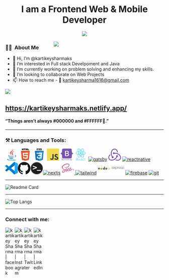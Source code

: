 <h1 align="center">I am a Frontend Web & Mobile Developer</h1>
<p align="center">
  <a href="https://github.com/DenverCoder1/readme-typing-svg"><img src="https://readme-typing-svg.herokuapp.com/?lines=Frontend%20Developer;React-JS%20Developer;UI/UX%20Developer;Web%20and%20Mobile%20Apps%20Developer;Being%20sincere%20and%20diligent&center=true&width=380&height=65"></a>
</p>

<img align="right" src='https://qtcinfotech.com/images/web-development/cms-website-development-service.gif' width="350"/>

### 👨‍💻  &nbsp;About Me

- 👋 Hi, I’m @kartikeysharmaks 
- 👀 I’m interested in Full stack Develpoment and Java
- 🌱 I’m currently working on problem solving and enhancing my skills.
- 💞️ I’m looking to collaborate on Web Projects
- 📫 How to reach me - 📩 kartikeysharma1616@gmail.com


![](https://komarev.com/ghpvc/?username=kartikeysharmaks&color=blue)


https://kartikeysharmaks.netlify.app/
-


#### “Things aren’t always #000000 and #FFFFFF🌈.”

_______________________________________________________________________________________________________________________________________________________________________

### ⚒️  Languages and Tools:
  
<a href="https://www.java.com" title="java" target="_blank"><img src="https://raw.githubusercontent.com/devicons/devicon/master/icons/java/java-original.svg" alt="java" width="40" height="40"/></a> <a href="https://www.w3.org/html/" title="html5" target="_blank"><img src="https://raw.githubusercontent.com/devicons/devicon/master/icons/html5/html5-original-wordmark.svg" alt="html5" width="40" height="40"/></a> <a href="https://www.w3schools.com/css/" title="css3" target="_blank"><img src="https://raw.githubusercontent.com/devicons/devicon/master/icons/css3/css3-original-wordmark.svg" alt="css3" width="40" height="40"/></a> <a href="https://developer.mozilla.org/en-US/docs/Web/JavaScript" title= "javascript" et="_blank"><img src="https://raw.githubusercontent.com/devicons/devicon/master/icons/javascript/javascript-original.svg" alt="javascript" width="40" height="40"/></a> <a href="https://getbootstrap.com" title= "bootstrap" target="_blank"><img src="https://raw.githubusercontent.com/devicons/devicon/master/icons/bootstrap/bootstrap-plain-wordmark.svg" alt="bootstrap" width="40" height="40"/></a> <a href="https://reactjs.org/" title="reactjs" get="_blank"><img src="https://raw.githubusercontent.com/devicons/devicon/master/icons/react/react-original-wordmark.svg" alt="react" width="40" height="40"/></a> <a href="https://www.gatsbyjs.com/" title="gatsbyjs" target="_blank"><img src="https://www.vectorlogo.zone/logos/gatsbyjs/gatsbyjs-icon.svg" alt="gatsby" width="40" height="40"/></a> <a href="https://redux.js.org" title="redux" target="_blank"><img src="https://raw.githubusercontent.com/devicons/devicon/master/icons/redux/redux-original.svg" alt="redux" width="40" height="40"/></a> <a href="https://reactnative.dev/" title="react native" target="_blank"><img src="https://reactnative.dev/img/header_logo.svg" alt="reactnative" width="40" height="40"/></a> <a href="https://nextjs.org/" title="nextjs" target="_blank"><img src="https://www.rlogical.com/wp-content/uploads/2021/08/Rlogical-Blog-Images-thumbnail.png" alt="nextjs" width="40" height="40"/></a> <a href="https://sass-lang.com" title= "sass" target="_blank"><img src="https://raw.githubusercontent.com/devicons/devicon/master/icons/sass/sass-original.svg" alt="sass" width="40" height="40"/> </a> <a href="https://tailwindcss.com/" target="_blank" title="tailwind"><img src="https://www.vectorlogo.zone/logos/tailwindcss/tailwindcss-icon.svg" alt="tailwind" width="40" height="40"/></a> <a href="https://nodejs.org" title="nodejs" target="_blank"><img src="https://raw.githubusercontent.com/devicons/devicon/master/icons/nodejs/nodejs-original-wordmark.svg" alt="nodejs" width="40" height="40"/></a>  <a href="https://expressjs.com" title="expressjs" target="_blank"><img src="https://raw.githubusercontent.com/devicons/devicon/master/icons/express/express-original-wordmark.svg" alt="express" width="40" height="40"/></a> <a href="https://firebase.google.com/" title="firebase" target="_blank"><img src="https://www.vectorlogo.zone/logos/firebase/firebase-icon.svg" alt="firebase" width="40" height="40"/></a>
<img align="left" alt="Visual Studio Code"  width="40" height="40"  src="https://raw.githubusercontent.com/github/explore/80688e429a7d4ef2fca1e82350fe8e3517d3494d/topics/visual-studio-code/visual-studio-code.png" />
<a href="https://git-scm.com/" title="git" target="_blank"><img src="https://www.vectorlogo.zone/logos/git-scm/git-scm-icon.svg" alt="git" width="40" height="40"/> </a> <img align="left" alt="GitHub"  width="40" height="40"  src="https://raw.githubusercontent.com/github/explore/78df643247d429f6cc873026c0622819ad797942/topics/github/github.png" /> <img align="left" alt="Terminal" width="40" height="40" src="https://raw.githubusercontent.com/github/explore/80688e429a7d4ef2fca1e82350fe8e3517d3494d/topics/terminal/terminal.png" />

 
 ---

![Readme Card](https://github-readme-stats.vercel.app/api?username=kartikeysharmaks&bg_color=30,e96443,904e95&title_color=fff&text_color=fff&show_icons=true&hide=contribs,prs)

---

![Top Langs](https://github-readme-stats.vercel.app/api/top-langs/?username=kartikeysharmaks&layout=compact)

---

### Connect with me: 

 [<img align="left" alt="kartikey Sharma | facebook" width="30px" src="https://cdn.jsdelivr.net/npm/simple-icons@v3/icons/facebook.svg" />][facebook]
 [<img align="left" alt="kartikey Sharma | Instagram" width="30px" src="https://cdn.jsdelivr.net/npm/simple-icons@v3/icons/instagram.svg" />][instagram]
 [<img align="left" alt="kartikey Sharma | Twitter" width="30px" src="https://cdn.jsdelivr.net/npm/simple-icons@v3/icons/twitter.svg" />][twitter]
 [<img align="left" alt="kartikey Sharma | LinkedIn" width="30px" src="https://cdn.jsdelivr.net/npm/simple-icons@v3/icons/linkedin.svg" />][linkedin]


[facebook]: https://www.facebook.com/kartikey.sharma.9480111
[website]: https://kartikeysharmaks.github.io/
[instagram]: https://instagram.com/kartikey_sharma.ks
[twitter]: https://twitter.com/Kartikey0302
[linkedin]: https://www.linkedin.com/in/kartikeysharmaks/
<!---
kartikeysharmaks/kartikeysharmaks is a ✨ special ✨ repository because its `README.md` (this file) appears on your GitHub profile.
You can click the Preview link to take a look at your changes.
--->
